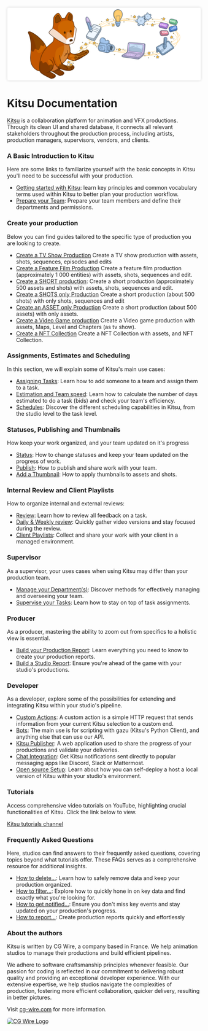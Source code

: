 <style>
img {
  border: 1px solid #EEE;
  box-shadow: 0 0 6px 0px #DDD;
  border-radius: 5px;
}

img[src$='#logo-cgwire'],
img[src$='#logo-kitsu'] {
  border: 0;
  box-shadow: none;
}
</style>

![Kitsu Banner](./img/kitsu-banner.png#logo-kitsu)

# Kitsu Documentation

[Kitsu](https://cg-wire.com/kitsu) is a collaboration platform for animation and VFX productions. Through its clean UI and shared database, it connects all relevant stakeholders throughout the production process, including artists, production managers, supervisors, vendors, and clients.

### A Basic Introduction to Kitsu
Here are some links to familiarize yourself with the basic concepts in Kitsu you'll need to be successful with your production.

* [Getting started with Kitsu](configure-kitsu/README.md): learn key principles and common vocabulary terms used within Kitsu to better plan your production workflow.
* [Prepare your Team](team/README.md): Prepare your team members and define their departments and permissions.

### Create your production

Below you can find guides tailored to the specific type of production you are looking to create.

  * [Create a TV Show Production](tvshow/README.md) Create a TV show production with assets, shots, sequences, episodes and edits
  * [Create a Feature Film Production](feature/README.md) Create a feature film production (approximately 1 000 entities) with assets, shots, sequences and edit.
* [Create a SHORT production](short/README.md): Create a short production (approximately 500 assets and shots) with assets, shots, sequences and edit.
 * [Create a SHOTS only Production](short-shot/README.md) Create a short production (about 500 shots) with only shots, sequences and edit
  * [Create an ASSET only Production](short-asset/README.md) Create a short production (about 500 assets) with only assets.
  * [Create a Video Game production](videogame/README.md) Create a Video game production with assets, Maps, Level and Chapters (as tv show).
  * [Create a NFT Collection](nft/README.md) Create a NFT Collection with assets, and NFT Collection.


### Assignments, Estimates and Scheduling

In this section, we will explain some of Kitsu's main use cases:

* [Assigning Tasks](assignation/README.md): Learn how to add someone to a team and assign them to a task.
* [Estimation and Team speed](estimation/README.md): Learn how to calculate the number of days estimated to do a task (bids) and check your team's efficiency.
* [Schedules](schedules/README.md): Discover the different scheduling capabilities in Kitsu, from the studio level to the task level.

### Statuses, Publishing and Thumbnails

How keep your work organized, and your team updated on it's progress

* [Status](status/README.md): How to change statuses and keep your team updated on the progress of work.
* [Publish](publish/README.md): How to publish and share work with your team. 
* [Add a Thumbnail](thumbnails/README.md): How to apply thumbnails to assets and shots.

### Internal Review and Client Playlists

How to organize internal and external reviews:

* [Review](review/README.md): Learn how to review all feedback on a task.
* [Daily & Weekly review](review-weekly/README.md): Quickly gather video versions and stay focused during the review.
* [Client Playlists](playlist-client/README.md): Collect and share your work with your client in a managed environment.


### Supervisor

As a supervisor, your uses cases when using Kitsu may differ than your production team.

* [Manage your Department(s)](supervisor-team/README.md): Discover methods for effectively managing and overseeing your team.
* [Supervise your Tasks](supervisor-tasks/README.md): Learn how to stay on top of task assignments. 

### Producer

As a producer, mastering the ability to zoom out from specifics to a holistic view is essential.

* [Build your Production Report](production-report/README.md): Learn everything you need to know to create your production reports.
* [Build a Studio Report](studio-report/README.md): Ensure you're ahead of the game with your studio's productions.


### Developer

As a developer, explore some of the possibilities for extending and integrating Kitsu within your studio's pipeline.

* [Custom Actions](custom-actions/README.md): A custom action is a simple HTTP request that sends information from your current Kitsu selection to a custom end.
* [Bots](bots/README.md): The main use is for scripting with gazu (Kitsu's Python Client), and anything else that can use our API.
* [Kitsu Publisher](publisher/README.md): A web application used to share the progress of your productions and validate your deliveries.
* [Chat Integration](chat-integration/README.md): Get Kitsu notifications sent directly to popular messaging apps like Discord, Slack or Mattermost.
* [Open source Setup](installation/README.md): Learn about how you can self-deploy a host a local version of Kitsu within your studio's environment.




### Tutorials

Access comprehensive video tutorials on YouTube, highlighting crucial functionalities of Kitsu. Click the link below to view.

[Kitsu tutorials channel](https://www.youtube.com/playlist?list=PLp_1gB5ZBHXqnQgZ4TCrAt7smxesaDo29)


### Frequently Asked Questions

Here, studios can find answers to their frequently asked questions, covering topics beyond what tutorials offer. These FAQs serves as a comprehensive resource for additional insights.

* [How to delete...](faq-deletion): Learn how to safely remove data and keep your production organized.
* [How to filter...](faq-filter): Explore how to quickly hone in on key data and find exactly what you're looking for.
* [How to get notified...](faq-notification): Ensure you don't miss key events and stay updated on your production's progress.
* [How to report...](faq-production-report): Create production reports quickly and effortlessly


### About the authors

Kitsu is written by CG Wire, a company based in France. We help animation studios to manage their productions and build efficient pipelines.

We adhere to software craftsmanship principles whenever feasible. Our passion for coding is reflected in our commitment to delivering robust quality and providing an exceptional developer experience. With our extensive expertise, we help studios navigate the complexities of production, fostering more efficient collaboration, quicker delivery, resulting in better pictures.

Visit [cg-wire.com](https://cg-wire.com) for more information.

[![CG Wire Logo](./img/cgwire.png#logo-cgwire)](https://cg-wire.com)
